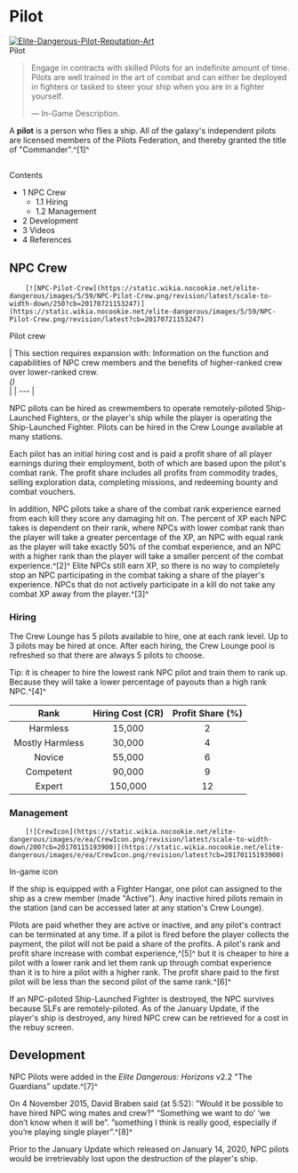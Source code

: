# Pilot
[![Elite-Dangerous-Pilot-Reputation-Art](https://static.wikia.nocookie.net/elite-dangerous/images/0/0d/Elite-Dangerous-Pilot-Reputation-Art.png/revision/latest/scale-to-width-down/300?cb=20171014161058)](https://static.wikia.nocookie.net/elite-dangerous/images/0/0d/Elite-Dangerous-Pilot-Reputation-Art.png/revision/latest?cb=20171014161058) 	 		 			 		 		 		 			
Pilot
 		 	 

> 
> 
> Engage in contracts with skilled Pilots for an indefinite amount of time. Pilots are well trained in the art of combat and can either be deployed in fighters or tasked to steer your ship when you are in a fighter yourself.
> 
> 
> — In-Game Description.
> 

A **pilot** is a person who flies a ship. All of the galaxy's independent pilots are licensed members of the Pilots Federation, and thereby granted the title of "Commander".^[1]^

## 

Contents

- 1 NPC Crew
    - 1.1 Hiring
    - 1.2 Management
- 2 Development
- 3 Videos
- 4 References

## NPC Crew

 	 	[![NPC-Pilot-Crew](https://static.wikia.nocookie.net/elite-dangerous/images/5/59/NPC-Pilot-Crew.png/revision/latest/scale-to-width-down/250?cb=20170721153247)](https://static.wikia.nocookie.net/elite-dangerous/images/5/59/NPC-Pilot-Crew.png/revision/latest?cb=20170721153247) 	 		 			 		 		 		 			
Pilot crew
 		 	 

| This section requires expansion with: Information on the function and capabilities of NPC crew members and the benefits of higher-ranked crew over lower-ranked crew.
<br>*()*<br> |
| --- |

NPC pilots can be hired as crewmembers to operate remotely-piloted Ship-Launched Fighters, or the player's ship while the player is operating the Ship-Launched Fighter. Pilots can be hired in the Crew Lounge available at many stations.

Each pilot has an initial hiring cost and is paid a profit share of all player earnings during their employment, both of which are based upon the pilot's combat rank. The profit share includes all profits from commodity trades, selling exploration data, completing missions, and redeeming bounty and combat vouchers.

In addition, NPC pilots take a share of the combat rank experience earned from each kill they score any damaging hit on. The percent of XP each NPC takes is dependent on their rank, where NPCs with lower combat rank than the player will take a greater percentage of the XP, an NPC with equal rank as the player will take exactly 50% of the combat experience, and an NPC with a higher rank than the player will take a smaller percent of the combat experience.^[2]^ Elite NPCs still earn XP, so there is no way to completely stop an NPC participating in the combat taking a share of the player's experience. NPCs that do not actively participate in a kill do not take any combat XP away from the player.^[3]^

### Hiring

The Crew Lounge has 5 pilots available to hire, one at each rank level. Up to 3 pilots may be hired at once. After each hiring, the Crew Lounge pool is refreshed so that there are always 5 pilots to choose. 

Tip: it is cheaper to hire the lowest rank NPC pilot and train them to rank up. Because they will take a lower percentage of payouts than a high rank NPC.^[4]^

| Rank | Hiring Cost (CR) | Profit Share (%) |
| :---: | :---: | :---: |
| Harmless | 15,000 | 2 |
| Mostly Harmless | 30,000 | 4 |
| Novice | 55,000 | 6 |
| Competent | 90,000 | 9 |
| Expert | 150,000 | 12 |

### Management

 	 	[![CrewIcon](https://static.wikia.nocookie.net/elite-dangerous/images/e/ea/CrewIcon.png/revision/latest/scale-to-width-down/200?cb=20170115193900)](https://static.wikia.nocookie.net/elite-dangerous/images/e/ea/CrewIcon.png/revision/latest?cb=20170115193900) 	 		 			 		 		 		 			
In-game icon
 		 	 

If the ship is equipped with a Fighter Hangar, one pilot can assigned to the ship as a crew member (made "Active"). Any inactive hired pilots remain in the station (and can be accessed later at any station's Crew Lounge).

Pilots are paid whether they are active or inactive, and any pilot's contract can be terminated at any time. If a pilot is fired before the player collects the payment, the pilot will not be paid a share of the profits. A pilot's rank and profit share increase with combat experience,^[5]^ but it is cheaper to hire a pilot with a lower rank and let them rank up through combat experience than it is to hire a pilot with a higher rank. The profit share paid to the first pilot will be less than the second pilot of the same rank.^[6]^

If an NPC-piloted Ship-Launched Fighter is destroyed, the NPC survives because SLFs are remotely-piloted. As of the January Update, if the player's ship is destroyed, any hired NPC crew can be retrieved for a cost in the rebuy screen.

## Development

NPC Pilots were added in the *Elite Dangerous: Horizons* v2.2 "The Guardians" update.^[7]^

On 4 November 2015, David Braben said (at 5:52): "Would it be possible to have hired NPC wing mates and crew?" “Something we want to do’ ‘we don’t know when it will be”. ”something I think is really good, especially if you’re playing single player”.^[8]^

Prior to the January Update which released on January 14, 2020, NPC pilots would be irretrievably lost upon the destruction of the player's ship.